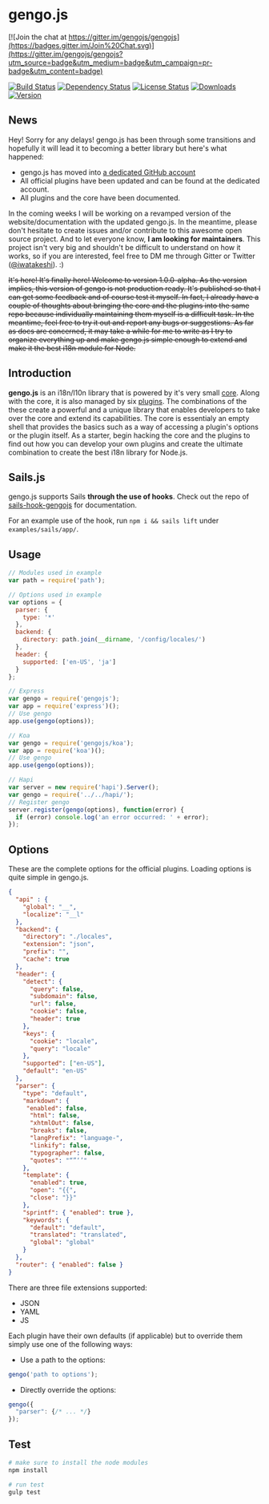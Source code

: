 gengo.js  
========

[![Join the chat at https://gitter.im/gengojs/gengojs](https://badges.gitter.im/Join%20Chat.svg)](https://gitter.im/gengojs/gengojs?utm_source=badge&utm_medium=badge&utm_campaign=pr-badge&utm_content=badge)

[![Build Status](https://travis-ci.org/gengojs/gengojs.svg?branch=master)](https://travis-ci.org/gengojs/gengojs)
[![Dependency Status](https://david-dm.org/gengojs/gengojs.svg)](https://github.com/gengojs/gengojs/blob/master/package.json)
[![License Status](http://img.shields.io/npm/l/gengojs.svg)](https://github.com/gengojs/gengojs/blob/master/LICENSE) 
[![Downloads](http://img.shields.io/npm/dm/gengojs.svg)]() 
[![Version](http://img.shields.io/npm/v/gengojs.svg)]()


## News

Hey! Sorry for any delays! gengo.js has been through some transitions and hopefully it will lead it to becoming a better library but here's what happened:
* gengo.js has moved into [a dedicated GitHub account](https://github.com/gengojs)
* All official plugins have been updated and can be found at the dedicated account.
* All plugins and the core have been documented.

In the coming weeks I will be working on a revamped version of the website/documentation with the updated gengo.js. In the meantime,
please don't hesitate to create issues and/or contribute to this awesome open source project. And to let everyone know, **I am looking for maintainers**. This project isn't very big and shouldn't be difficult to understand on how it works, so if you are interested, feel free to DM me through Gitter or Twitter ([@iwatakeshi](https://twitter.com/iwatakeshi)). :)

~~It's here! It's finally here! Welcome to version 1.0.0-alpha. As the version implies, this version of gengo is not production ready. It's published so that I can get some feedback and of course test it myself. In fact, I already have a couple of thoughts about bringing the core and the plugins into the same repo because individually maintaining them myself is a difficult task. In the meantime, feel free to try it out and report any bugs or suggestions. As far as docs are concerned, it may take a while for me to write as I try to organize everything up and make gengo.js simple enough to extend and make it the best i18n module for Node.~~

## Introduction

**gengo.js** is an i18n/l10n library that is powered by it's very small [core](https://github.com/gengojs/core). Along with the core, it is also managed by six [plugins](https://github.com/gengojs?utf8=%E2%9C%93&query=plugin). The combinations of the these create a powerful and a unique library that enables developers to take over the core and extend its capabilities. The core is essentialy an empty shell that provides the basics such as a way of accessing a plugin's options or the plugin itself. As a starter, begin hacking the core and the plugins to find out how you can develop your own plugins and create the ultimate combination to create the best i18n library for Node.js.

## Sails.js

gengo.js supports Sails **through the use of hooks**. Check out the repo of [sails-hook-gengojs](https://github.com/gengojs/sails-hook-gengojs) for documentation. 

For an example use of the hook, run `npm i && sails lift` under `examples/sails/app/`.

## Usage

```javascript
// Modules used in example
var path = require('path');

// Options used in example
var options = {
  parser: {
    type: '*'
  },
  backend: {
    directory: path.join(__dirname, '/config/locales/')
  },
  header: {
    supported: ['en-US', 'ja']
  }
};

// Express
var gengo = require('gengojs');
var app = require('express')();
// Use gengo
app.use(gengo(options));

// Koa
var gengo = require('gengojs/koa');
var app = require('koa')();
// Use gengo
app.use(gengo(options));

// Hapi
var server = new require('hapi').Server();
var gengo = require('../../hapi/');
// Register gengo
server.register(gengo(options), function(error) {
  if (error) console.log('an error occurred: ' + error);
});

```

## Options

These are the complete options for the official plugins. Loading options is quite simple in gengo.js.

```json
{
  "api" : {
    "global": "__",
    "localize": "__l"
  },
  "backend": {
    "directory": "./locales",
    "extension": "json",
    "prefix": "",
    "cache": true
  },
  "header": {
    "detect": {
      "query": false,
      "subdomain": false,
      "url": false,
      "cookie": false,
      "header": true
    },
    "keys": {
      "cookie": "locale",
      "query": "locale"
    },
    "supported": ["en-US"],
    "default": "en-US"
  },
  "parser": {
    "type": "default",
    "markdown": {
     "enabled": false,
      "html": false,
      "xhtmlOut": false,
      "breaks": false,
      "langPrefix": "language-",
      "linkify": false,
      "typographer": false,
      "quotes": "“”‘’"
    },
    "template": {
      "enabled": true,
      "open": "{{",
      "close": "}}"
    },
    "sprintf": { "enabled": true },
    "keywords": {
      "default": "default",
      "translated": "translated",
      "global": "global"
    }
  },
  "router": { "enabled": false } 
}
```

There are three file extensions supported:
* JSON
* YAML
* JS

Each plugin have their own defaults (if applicable) but to override them simply use one of the following ways:

* Use a path to the options:

```javascript
gengo('path to options');
```
* Directly override the options:

```javascript
gengo({
  "parser": {/* ... */}
});
```

## Test

```bash
# make sure to install the node modules
npm install

# run test
gulp test
```
